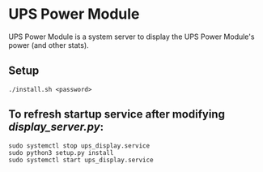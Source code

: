 # UPS Power Module

UPS Power Module is a system server to display the UPS Power Module's power (and other stats).

## Setup
```
./install.sh <password>
```

## To refresh startup service after modifying *display_server.py*:
```
sudo systemctl stop ups_display.service
sudo python3 setup.py install
sudo systemctl start ups_display.service
```
